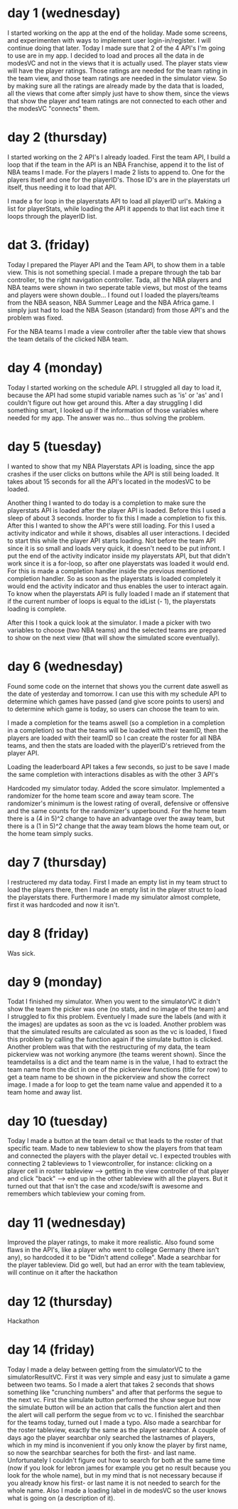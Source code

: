 # day 1 (wednesday)
I started working on the app at the end of the holiday. Made some screens, and experimenten with ways to implement user login-in/register. I will continue doing that later. Today I made sure that 2 of the 4 API's I'm going to use are in my app. I decided to load and proces all the data in de modesVC and not in the views that it is actually used. The player stats view will have the player ratings. Those ratings are needed for the team rating in the team view, and those team ratings are needed in the simulator view. So by making sure all the ratings are already made by the data that is loaded, all the views that come after simply just have to show them, since the views that show the player and team ratings are not connected to each other and the modesVC "connects" them.


# day 2 (thursday)
I started working on the 2 API's I already loaded. First the team API, I build a loop that if the team in the API is an NBA Franchise, append it to the list of NBA teams I made. For the players I made 2 lists to append to. One for the players itself and one for the playerID's. Those ID's are in the playerstats url itself, thus needing it to load that API. 

I made a for loop in the playerstats API to load all playerID url's. Making a list for playerStats, while loading the API it appends to that list each time it loops through the playerID list.


# dat 3. (friday)
Today I prepared the Player API and the Team API, to show them in a table view. This is not something special. I made a prepare through the tab bar controller, to the right navigation controller. Tada, all the NBA players and NBA teams were shown in two seperate table views, but most of the teams and players were shown double... I found out I loaded the players/teams from the NBA season, NBA Summer Leage and the NBA Africa game. I simply just had to load the NBA Season (standard) from those API's and the problem was fixed.

For the NBA teams I made a view controller after the table view that shows the team details of the clicked NBA team. 


# day 4 (monday)
Today I started working on the schedule API. I struggled all day to load it, because the API had some stupid variable names such as 'is' or 'as' and I couldn't figure out how get around this. After a day struggling I did something smart, I looked up if the information of those variables where needed for my app. The answer was no... thus solving the problem.


# day 5 (tuesday)
I wanted to show that my NBA Playerstats API is loading, since the app crashes if the user clicks on buttons while the API is still being loaded. It takes about 15 seconds for all the API's located in the modesVC to be loaded. 

Another thing I wanted to do today is a completion to make sure the playerstats API is loaded after the player API is loaded. Before this I used a sleep of about 3 seconds. Inorder to fix this I made a completion to fix this. After this I wanted to show the API's were still loading. For this I used a activity indicator and while it shows, disables all user interactions. I decided to start this while the player API starts loading. Not before the team API since it is so small and loads very quick, it doesn't need to be put infront. I put the end of the activity indicator inside my playerstats API, but that didn't work since it is a for-loop, so after one playerstats was loaded it would end. For this is made a completion handler inside the previous mentioned completion handler. So as soon as the playerstats is loaded completely it would end the activity indicator and thus enables the user to interact again. To know when the playerstats API is fully loaded I made an if statement that if the current number of loops is equal to the idList (- 1), the playerstats loading is complete. 

After this I took a quick look at the simulator. I made a picker with two variables to choose (two NBA teams) and the selected teams are prepared to show on the next view (that will show the simulated score eventually).

# day 6 (wednesday)
Found some code on the internet that shows you the current date aswell as the date of yesterday and tomorrow. I can use this with my schedule API to determine which games have passed (and give score points to users) and to determine which game is today, so users can choose the team to win.

I made a completion for the teams aswell (so a completion in a completion in a completion) so that the teams will be loaded with their teamID, then the players are loaded with their teamID so I can create the roster for all NBA teams, and then the stats are loaded with the playerID's retrieved from the player API.

Loading the leaderboard API takes a few seconds, so just to be save I made the same completion with interactions disables as with the other 3 API's

Hardcoded my simulator today. Added the score simulator. Implemented a randomizer for the home team score and away team score. The randomizer's minimum is the lowest rating of overall, defensive or offensive and the same counts for the randomizer's upperbound. For the home team there is a (4 in 5)^2 change to have an advantage over the away team, but there is a (1 in 5)^2 change that the away team blows the home team out, or the home team simply sucks.

# day 7 (thursday)
I restructered my data today. First I made an empty list in my team struct to load the players there, then I made an empty list in the player struct to load the playerstats there. Furthermore I made my simulator almost complete, first it was hardcoded and now it isn't.

# day 8 (friday)
Was sick.

# day 9 (monday)
Todat I finished my simulator. When you went to the simulatorVC it didn't show the team the picker was one (no stats, and no image of the team) and I struggled to fix this problem. Eventuely I made sure the labels (and with it the images) are updates as soon as the vc is loaded. Another problem was that the simulated results are calculated as soon as the vc is loaded, I fixed this problem by calling the function again if the simulate button is clicked. Another problem was that with the restructuring of my data, the team pickerview was not working anymore (the teams werent shown). Since the teamdetailss is a dict and the team name is in the value, I had to extract the team name from the dict in one of the pickerview functions (title for row) to get a team name to be shown in the pickerview and show the correct image. I made a for loop to get the team name value and appended it to a team home and away list.

# day 10 (tuesday)
Today I made a button at the team detail vc that leads to the roster of that specific team. Made to new tableview to show the players from that team and connected the players with the player detail vc. I expected troubles with connecting 2 tableviews to 1 viewcontroller, for instance: clicking on a player cell in roster tableview --> getting in the view controller of that player and click "back" --> end up in the other tableview with all the players. But it turned out that that isn't the case and xcode/swift is awesome and remembers which tableview your coming from.

# day 11 (wednesday)
Improved the player ratings, to make it more realistic. Also found some flaws in the API's, like a player who went to college Germany (there isn't any), so hardcoded it to be "Didn't attend college". Made a searchbar for the player tableview. Did go well, but had an error with the team tableview, will continue on it after the hackathon

# day 12 (thursday)
Hackathon

# day 14 (friday)
Today I made a delay between getting from the simulatorVC to the simulatorResultVC. First it was very simple and easy just to simulate a game between two teams. So I made a alert that takes 2 seconds that shows something like "crunching numbers" and after that performs the segue to the next vc. First the simulate button performed the show segue but now the simulate button will be an action that calls the function alert and then the alert will call perform the segue from vc to vc. I finished the searchbar for the teams today, turned out I made a typo. Also made a searchbar for the roster tableview, exactly the same as the player searchbar. A couple of days ago the player searchbar only searched the lastnames of players, which in my mind is inconvenient if you only know the player by first name, so now the searchbar searches for both the first- and last name. Unfortunately I couldn't figure out how to search for both at the same time (now if you look for lebron james for example you get no result because you look for the whole name), but in my mind that is not necessary because if you already know his first- or last name it is not needed to search for the whole name. Also I made a loading label in de modesVC so the user knows what is going on (a description of it).


